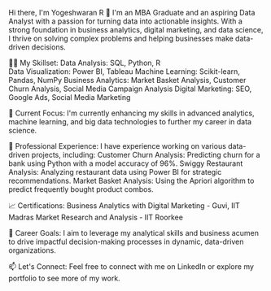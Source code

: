 Hi there, I'm Yogeshwaran R 👋
I'm an MBA Graduate and an aspiring Data Analyst with a passion for turning data into actionable insights. With a strong foundation in business analytics, digital marketing, and data science, I thrive on solving complex problems and helping businesses make data-driven decisions.

👨‍💻 My Skillset:
Data Analysis: SQL, Python, R<br>
Data Visualization: Power BI, Tableau
Machine Learning: Scikit-learn, Pandas, NumPy
Business Analytics: Market Basket Analysis, Customer Churn Analysis, Social Media Campaign Analysis
Digital Marketing: SEO, Google Ads, Social Media Marketing

🌱 Current Focus:
I'm currently enhancing my skills in advanced analytics, machine learning, and big data technologies to further my career in data science.

💼 Professional Experience:
I have experience working on various data-driven projects, including:
Customer Churn Analysis: Predicting churn for a bank using Python with a model accuracy of 96%.
Swiggy Restaurant Analysis: Analyzing restaurant data using Power BI for strategic recommendations.
Market Basket Analysis: Using the Apriori algorithm to predict frequently bought product combos.

📈 Certifications:
Business Analytics with Digital Marketing - Guvi, IIT Madras
Market Research and Analysis - IIT Roorkee

🎯 Career Goals:
I aim to leverage my analytical skills and business acumen to drive impactful decision-making processes in dynamic, data-driven organizations.

📫 Let's Connect:
Feel free to connect with me on LinkedIn or explore my portfolio to see more of my work.

<!---
Yogesh-Analyst/Yogesh-Analyst is a ✨ special ✨ repository because its `README.md` (this file) appears on your GitHub profile.
You can click the Preview link to take a look at your changes.
--->
